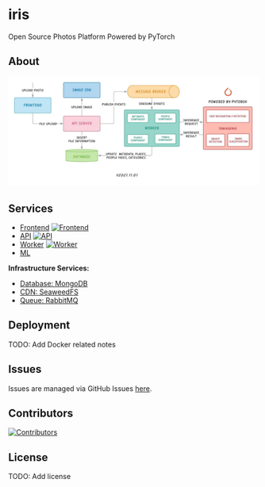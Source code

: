 # iris
Open Source Photos Platform Powered by PyTorch

## About
![Architecture](images/iris.jpeg)

## Services
- [Frontend](frontend/README.md) [![Frontend](https://github.com/prabhuomkar/iris/actions/workflows/frontend.yaml/badge.svg)](https://github.com/prabhuomkar/iris/actions/workflows/frontend.yaml)
- [API](api/README.md) [![API](https://github.com/prabhuomkar/iris/actions/workflows/api.yaml/badge.svg)](https://github.com/prabhuomkar/iris/actions/workflows/api.yaml)
- [Worker](worker/README.md) [![Worker](https://github.com/prabhuomkar/iris/actions/workflows/worker.yaml/badge.svg)](https://github.com/prabhuomkar/iris/actions/workflows/worker.yaml)
- [ML](ml/README.md)

**Infrastructure Services:**  
- [Database: MongoDB](https://www.mongodb.com)
- [CDN: SeaweedFS](http://github.com/chrislusf/seaweedfs)
- [Queue: RabbitMQ](https://www.rabbitmq.com)

## Deployment
TODO: Add Docker related notes

## Issues
Issues are managed via GitHub Issues [here](https://github.com/prabhuomkar/iris/issues).

## Contributors
[![Contributors](https://badges.pufler.dev/contributors/prabhuomkar/iris?size=50&padding=4&bots=true)](https://github.com/prabhuomkar/iris/graphs/contributors)

## License
TODO: Add license
